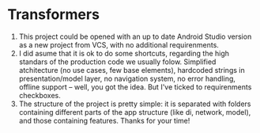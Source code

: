 # Transformers
1. This project could be opened with an up to date Android Studio version as a new project from VCS, with no additional requirenments.
2. I did asume that it is ok to do some shortcuts, regarding the high standars of the production code we usually folow. Simplified atchitecture (no use cases,
few base elements), hardcoded strings in presentation/model layer, no navigation system, no error handling, offline support – well, you got the idea.
But I've ticked to requirenments checkboxes.
3. The structure of the project is pretty simple: it is separated with folders containing different parts of the app structure (like di, network, model),
and those containing features. 
Thanks for your time!
